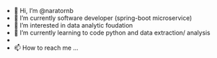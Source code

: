 - 👋 Hi, I’m @naratornb
- 💞️ I’m currently software developer (spring-boot microservice)
- 👀 I’m interested in data analytic foudation
- 🌱 I’m currently learning to code python and data extraction/ analysis 
- 
- 📫 How to reach me ...

<!---
naratornb/naratornb is a ✨ special ✨ repository because its `README.md` (this file) appears on your GitHub profile.
You can click the Preview link to take a look at your changes.
--->
